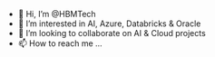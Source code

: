 - 👋 Hi, I’m @HBMTech
- 👀 I’m interested in AI, Azure, Databricks & Oracle
- 💞️ I’m looking to collaborate on AI & Cloud projects
- 📫 How to reach me ...

<!---
HBMTech/HBMTech is a ✨ special ✨ repository because its `README.md` (this file) appears on your GitHub profile.
You can click the Preview link to take a look at your changes.
--->
